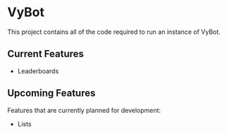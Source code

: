 # VyBot
This project contains all of the code required to run an instance of VyBot.

## Current Features
- Leaderboards

## Upcoming Features
Features that are currently planned for development:
- Lists
